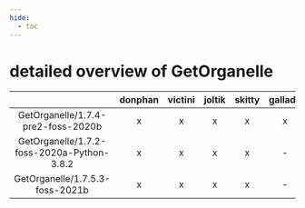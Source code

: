 ```yaml
---
hide:
  - toc
---
```


detailed overview of GetOrganelle
=================================

| |donphan|victini|joltik|skitty|gallade|accelgor|swalot|doduo|
| :---: | :---: | :---: | :---: | :---: | :---: | :---: | :---: | :---: |
|GetOrganelle/1.7.4-pre2-foss-2020b|x|x|x|x|x|-|x|x|
|GetOrganelle/1.7.2-foss-2020a-Python-3.8.2|x|x|x|x|-|-|x|x|
|GetOrganelle/1.7.5.3-foss-2021b|x|x|x|x|-|x|x|x|
